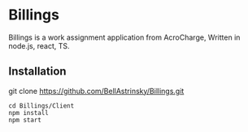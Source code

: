 # Billings

Billings is a work assignment application from AcroCharge,
Written in node.js, react, TS.

## Installation

git clone https://github.com/BellAstrinsky/Billings.git

```
cd Billings/Client
npm install
npm start 
```